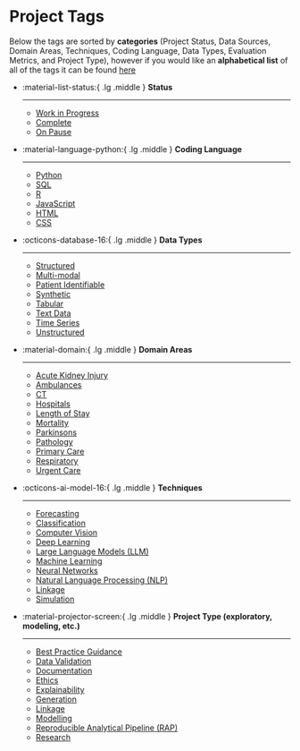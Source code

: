 # Project Tags

Below the tags are sorted by **categories** (Project Status, Data Sources, Domain Areas, Techniques, Coding Language, Data Types, Evaluation Metrics, and Project Type), however if you would like an **alphabetical list** of all of the tags it can be found [here](#accuracy)

<div class="grid cards" markdown>

-   :material-list-status:{ .lg .middle } __Status__

    ---

    * [Work in Progress](#wip)
    * [Complete](#complete)
    * [On Pause](#paused)


-   :material-language-python:{ .lg .middle } __Coding Language__

    ---
    * [Python](#python)
    * [SQL](#sql)
    * [R](#r)
    * [JavaScript](#javascript)
    * [HTML](#html)
    * [CSS](#css)

-   :octicons-database-16:{ .lg .middle } __Data Types__

    ---

    * [Structured](#structured-data)
    * [Multi-modal](#multi-modal)
    * [Patient Identifiable](#pii)
    * [Synthetic](#synthetic-data)
    * [Tabular](#tabular-data)
    * [Text Data](#text-data)
    * [Time Series](#time-series)
    * [Unstructured](#unstructured-data)


-   :material-domain:{ .lg .middle } __Domain Areas__

    ---

    * [Acute Kidney Injury](#aki)
    * [Ambulances](#ambulance)
    * [CT](#ct)
    * [Hospitals](#hospital)
    * [Length of Stay](#los)
    * [Mortality](#mortality)
    * [Parkinsons](#parkinsons)
    * [Pathology](#pathology)
    * [Primary Care](#primary-care)
    * [Respiratory](#respiratory)
    * [Urgent Care](#urgent-care)
    
-   :octicons-ai-model-16:{ .lg .middle } __Techniques__

    ---

    * [Forecasting](#forecasting)
    * [Classification](#classification)
    * [Computer Vision](#computer-vision)
    * [Deep Learning](#deep-learning)
    * [Large Language Models (LLM)](#llm)
    * [Machine Learning](#machine-learning)
    * [Neural Networks](#neural-networks)
    * [Natural Language Processing (NLP)](#nlp)
    * [Linkage](#linkage)
    * [Simulation](#simulation)

-   :material-projector-screen:{ .lg .middle } __Project Type (exploratory, modeling, etc.)__

    ---

    * [Best Practice Guidance](#best-practice)
    * [Data Validation](#data-validation)
    * [Documentation](#documentation)
    * [Ethics](#ethics)
    * [Explainability](#explainability)
    * [Generation](#generation)
    * [Linkage](#linkage)
    * [Modelling](#modelling)
    * [Reproducible Analytical Pipeline (RAP)](#rap)
    * [Research](#research)

</div>